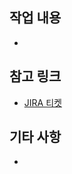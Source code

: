 ## 작업 내용
<!-- 어떤 로직(코드)을 작성 하셨나요? -->
* 

## 참고 링크
* [JIRA 티켓]()

## 기타 사항
<!-- 부가 설명, 고민이 되었던 부분, 머지 전 필요 작업, 리뷰어에게 하고싶은 말 등 -->
*
